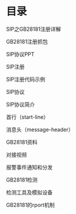 # 目录

SIP之GB28181注册详解

GB28181注册抓包

SIP协议PPT

SIP注册

SIP注册代码示例

SIP协议

SIP协议简介

首行（start-line）

消息头（message-header）

GB28181资料

对接视频

报警事件通知和分发

GB28181检测

检测工具及模拟设备

GB28181的rport机制
